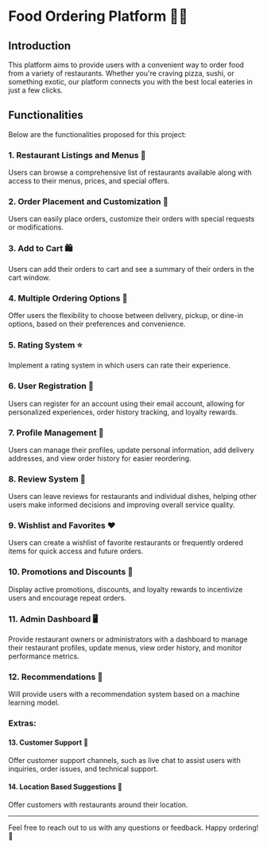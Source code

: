 # Food Ordering Platform 🍔🍕

## Introduction
This platform aims to provide users with a convenient way to order food from a variety of restaurants. Whether you're craving pizza, sushi, or something exotic, our platform connects you with the best local eateries in just a few clicks.

## Functionalities
Below are the functionalities proposed for this project:

### 1. Restaurant Listings and Menus 📜
Users can browse a comprehensive list of restaurants available along with access to their menus, prices, and special offers.

### 2. Order Placement and Customization 🛒
Users can easily place orders, customize their orders with special requests or modifications.

### 3. Add to Cart 🛍️
Users can add their orders to cart and see a summary of their orders in the cart window.

### 4. Multiple Ordering Options 🚚
Offer users the flexibility to choose between delivery, pickup, or dine-in options, based on their preferences and convenience.

### 5. Rating System ⭐
Implement a rating system in which users can rate their experience.

### 6. User Registration 📝
Users can register for an account using their email account, allowing for personalized experiences, order history tracking, and loyalty rewards.

### 7. Profile Management 👤
Users can manage their profiles, update personal information, add delivery addresses, and view order history for easier reordering.

### 8. Review System 💬
Users can leave reviews for restaurants and individual dishes, helping other users make informed decisions and improving overall service quality.

### 9. Wishlist and Favorites ❤️
Users can create a wishlist of favorite restaurants or frequently ordered items for quick access and future orders.

### 10. Promotions and Discounts 🎉
Display active promotions, discounts, and loyalty rewards to incentivize users and encourage repeat orders.

### 11. Admin Dashboard 🖥️
Provide restaurant owners or administrators with a dashboard to manage their restaurant profiles, update menus, view order history, and monitor performance metrics.

### 12. Recommendations 🤖
Will provide users with a recommendation system based on a machine learning model.

### Extras:
#### 13. Customer Support 🤝
Offer customer support channels, such as live chat to assist users with inquiries, order issues, and technical support.

#### 14. Location Based Suggestions 📍
Offer customers with restaurants around their location.

---
Feel free to reach out to us with any questions or feedback. Happy ordering! 🥳
